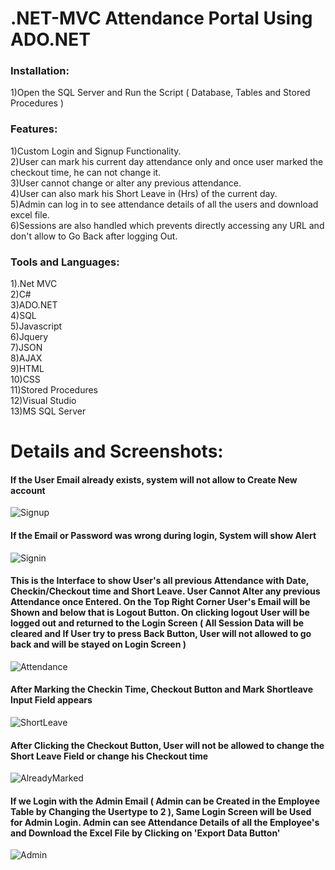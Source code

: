 # .NET-MVC Attendance Portal Using ADO.NET

### Installation:  
1)Open the SQL Server and Run the Script ( Database, Tables and Stored Procedures )  


### Features:
1)Custom Login and Signup Functionality.  
2)User can mark his current day attendance only and once user marked the checkout time, he can not change it.  
3)User cannot change or alter any previous attendance.  
4)User can also mark his Short Leave in (Hrs) of the current day.  
5)Admin can log in to see attendance details of all the users and download excel file.  
6)Sessions are also handled which prevents directly accessing any URL and don't allow to Go Back after logging Out.  

### Tools and Languages:
1).Net MVC  
2)C#  
3)ADO.NET  
4)SQL  
5)Javascript  
6)Jquery  
7)JSON  
8)AJAX  
9)HTML  
10)CSS  
11)Stored Procedures  
12)Visual Studio  
13)MS SQL Server  

# Details and Screenshots:  

#### If the User Email already exists, system will not allow to Create New account
![Signup](https://user-images.githubusercontent.com/66524984/205482510-b9ffdba0-ed5c-40ba-9e73-cd3d67049d2d.PNG)

#### If the Email or Password was wrong during login, System will show Alert
![Signin](https://user-images.githubusercontent.com/66524984/205482520-cfecb46f-f29a-475d-823d-2e00dd0b85d6.PNG)

#### This is the Interface to show User's all previous Attendance with Date, Checkin/Checkout time and Short Leave. User Cannot Alter any previous Attendance once Entered. On the Top Right Corner User's Email will be Shown and  below that is Logout Button. On clicking logout User will be logged out and returned to the Login Screen ( All Session Data will be cleared and If User try to press Back Button, User will not allowed to go back and will be stayed on Login Screen )
![Attendance](https://user-images.githubusercontent.com/66524984/205482524-c781077e-5c8a-48e9-b6e4-307af314c75b.PNG)

#### After Marking the Checkin Time, Checkout Button and Mark Shortleave Input Field appears
![ShortLeave](https://user-images.githubusercontent.com/66524984/205482525-a82c024e-b8c1-4e68-ab19-e1b6b5992937.PNG)

#### After Clicking the Checkout Button, User will not be allowed to change the Short Leave Field or change his Checkout time
![AlreadyMarked](https://user-images.githubusercontent.com/66524984/205482527-b4a559f9-9f68-4596-ab0b-f54df4c2f217.PNG)

#### If we Login with the Admin Email ( Admin can be Created in the Employee Table by Changing the Usertype to 2 ), Same Login Screen will be Used for Admin Login. Admin can see Attendance Details of all the Employee's and Download the Excel File by Clicking on 'Export Data Button'
![Admin](https://user-images.githubusercontent.com/66524984/205482530-962362e4-3e17-434b-9461-b4af6c50f795.PNG)
